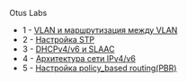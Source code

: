 Otus Labs



* 1 - [VLAN и маршрутизация между VLAN](/lab-1/README.md)
* 2 - [Настройка STP](/lab-2/README.md)
* 3 - [DHCPv4/v6 и SLAAC](/lab-3/README.md)
* 4 - [Архитектура сети IPv4/v6](/lab-4/README.md)
* 5 - [Настройка policy_based routing(PBR)](/lab-5/README.md) </details>
